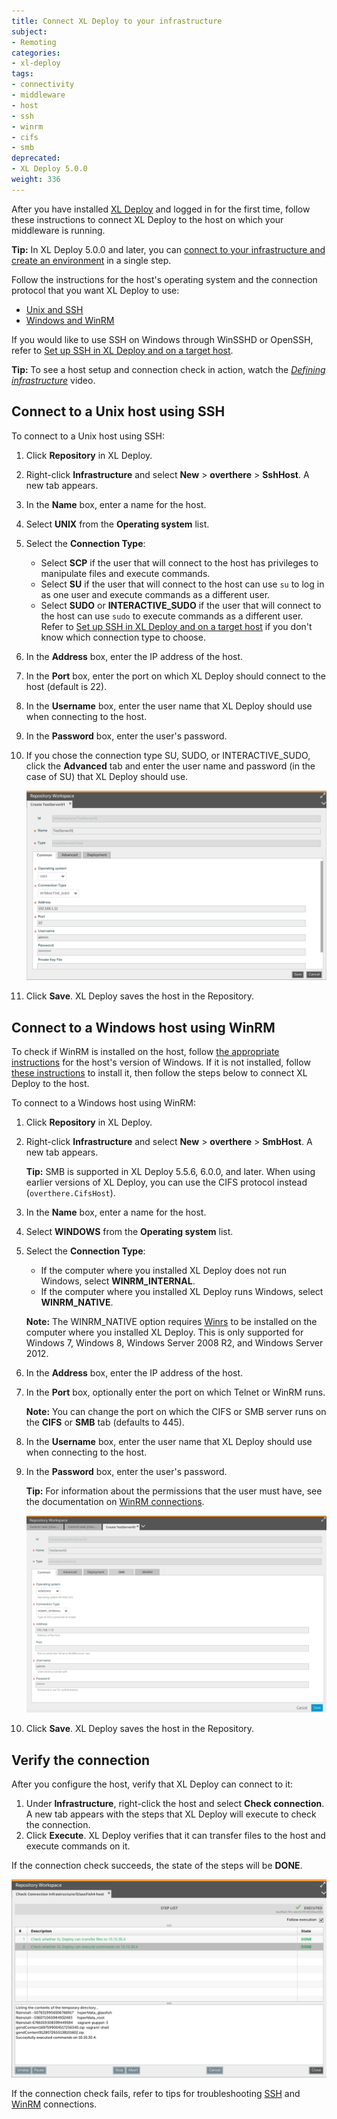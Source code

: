 ```yaml
---
title: Connect XL Deploy to your infrastructure
subject:
- Remoting
categories:
- xl-deploy
tags:
- connectivity
- middleware
- host
- ssh
- winrm
- cifs
- smb
deprecated:
- XL Deploy 5.0.0
weight: 336
---
```


After you have installed [XL Deploy](/xl-deploy/how-to/install-xl-deploy.html) and logged in for the first time, follow these instructions to connect XL Deploy to the host on which your middleware is running.

**Tip:** In XL Deploy 5.0.0 and later, you can [connect to your infrastructure and create an environment](/xl-deploy/how-to/create-an-environment-in-xl-deploy.html) in a single step.

Follow the instructions for the host's operating system and the connection protocol that you want XL Deploy to use:

* [Unix and SSH](#connect-to-a-unix-host-using-ssh)
* [Windows and WinRM](#connect-to-a-windows-host-using-winrm)

If you would like to use SSH on Windows through WinSSHD or OpenSSH, refer to [Set up SSH in XL Deploy and on a target host](/xl-deploy/how-to/set-up-ssh-in-xl-deploy-and-on-a-target-host.html).

**Tip:** To see a host setup and connection check in action, watch the *[Defining infrastructure](https://www.youtube.com/watch?v=ZzYDzql1Iek&list=PLIIv46GEoJ7ZvQd4BbzdMLaH0tc-gYyA1&index=2)* video.

## Connect to a Unix host using SSH

To connect to a Unix host using SSH:

1. Click **Repository** in XL Deploy.
1. Right-click **Infrastructure** and select **New** > **overthere** > **SshHost**. A new tab appears.
2. In the **Name** box, enter a name for the host.
3. Select **UNIX** from the **Operating system** list.
4. Select the **Connection Type**:
    * Select **SCP** if the user that will connect to the host has privileges to manipulate files and execute commands.
    * Select **SU** if the user that will connect to the host can use `su` to log in as one user and execute commands as a different user.
    * Select **SUDO** or **INTERACTIVE_SUDO** if the user that will connect to the host can use `sudo` to execute commands as a different user. Refer to [Set up SSH in XL Deploy and on a target host](/xl-deploy/how-to/set-up-ssh-in-xl-deploy-and-on-a-target-host.html#sudo-and-interactivesudo-connection-types) if you don't know which connection type to choose.
5. In the **Address** box, enter the IP address of the host.
6. In the **Port** box, enter the port on which XL Deploy should connect to the host (default is 22).
7. In the **Username** box, enter the user name that XL Deploy should use when connecting to the host.
8. In the **Password** box, enter the user's password.
9. If you chose the connection type SU, SUDO, or INTERACTIVE_SUDO, click the **Advanced** tab and enter the user name and password (in the case of SU) that XL Deploy should use.

      ![Sample Unix host with SSH](images/xl-deploy-trial/xl_deploy_trial_unix_host_ssh.png)

10. Click **Save**. XL Deploy saves the host in the Repository.

## Connect to a Windows host using WinRM

To check if WinRM is installed on the host, follow <a href="http://technet.microsoft.com/en-us/library/ff520073(WS.10).aspx" target="_blank">the appropriate instructions</a> for the host's version of Windows. If it is not installed, follow [these instructions](/xl-deploy/how-to/set-up-winrm-in-xl-deploy-and-on-a-target-host.html) to install it, then follow the steps below to connect XL Deploy to the host.

To connect to a Windows host using WinRM:

1. Click **Repository** in XL Deploy.
1. Right-click **Infrastructure** and select **New** > **overthere** > **SmbHost**. A new tab appears.

    **Tip:** SMB is supported in XL Deploy 5.5.6, 6.0.0, and later. When using earlier versions of XL Deploy, you can use the CIFS protocol instead (`overthere.CifsHost`).

2. In the **Name** box, enter a name for the host.
3. Select **WINDOWS** from the **Operating system** list.
4. Select the **Connection Type**:
    * If the computer where you installed XL Deploy does not run Windows, select **WINRM_INTERNAL**.
    * If the computer where you installed XL Deploy runs Windows, select **WINRM_NATIVE**.

    **Note:** The WINRM_NATIVE option requires [Winrs](http://technet.microsoft.com/en-us/library/hh875630.aspx) to be installed on the computer where you installed XL Deploy. This is only supported for Windows 7, Windows 8, Windows Server 2008 R2, and Windows Server 2012.

5. In the **Address** box, enter the IP address of the host.
6. In the **Port** box, optionally enter the port on which Telnet or WinRM runs.

      **Note:** You can change the port on which the CIFS or SMB server runs on the **CIFS** or **SMB** tab (defaults to 445).

7. In the **Username** box, enter the user name that XL Deploy should use when connecting to the host.
8. In the **Password** box, enter the user's password.

      **Tip:** For information about the permissions that the user must have, see the documentation on [WinRM connections](/xl-deploy/how-to/set-up-winrm-in-xl-deploy-and-on-a-target-host.html).

      ![Sample Windows host with WinRM](images/xl-deploy-trial/xl_deploy_trial_windows_host_winrm.png)

10. Click **Save**. XL Deploy saves the host in the Repository.

## Verify the connection

After you configure the host, verify that XL Deploy can connect to it:

1. Under **Infrastructure**, right-click the host and select **Check connection**. A new tab appears with the steps that XL Deploy will execute to check the connection.
2. Click **Execute**. XL Deploy verifies that it can transfer files to the host and execute commands on it.

If the connection check succeeds, the state of the steps will be **DONE**.

![Sample successful connection check](images/xl-deploy-trial/xl_deploy_trial_successful_connection_check_glassfish.png)

If the connection check fails, refer to tips for troubleshooting [SSH](/xl-deploy/how-to/troubleshoot-an-ssh-connection.html) and [WinRM](troubleshoot-a-winrm-connection.html) connections.
